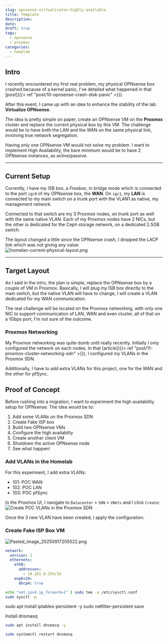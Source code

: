 ```yaml
---
slug: opnsense-virtualizaton-highly-available
title: Template
description:
date:
draft: true
tags:
  - opnsense
  - proxmox
categories:
  - homelab
---
```

## Intro

I recently encountered my first real problem, my physical OPNsense box crashed because of a kernel panic, I've detailed what happened in that [post]({{< ref "post/10-opnsense-crash-disk-panic" >}}).

After this event, I came up with an idea to enhance the stability of the lab: **Virtualize OPNsense**.

The idea is pretty simple on paper, create an OPNsense VM on the **Proxmox** cluster and replace the current physical box by this VM. The challenge would be to have both the LAN and the WAN on the same physical link, involving true network segregation.

Having only one OPNsense VM would not solve my problem. I want to implement High Availability, the bare minimum would be to have 2 OPNsense instances, as active/passive.

---
## Current Setup

Currently, I have my ISB box, a *Freebox*, in bridge mode which is connected to the port `igc0` of my OPNsense box, the **WAN**. On `igc1`, my **LAN** is connected to my main switch on a trunk port with the VLAN1 as native, my management network.

Connected to that switch are my 3 Proxmox nodes, on trunk port as well with the same native VLAN. Each of my Proxmox nodes have 2 NICs, but the other is dedicated for the Ceph storage network, on a dedicated 2.5GB switch.

The layout changed a little since the OPNsense crash, I dropped the LACP link which was not giving any value:
![homelan-current-physical-layout.png](img/homelan-current-physical-layout.png)

---
## Target Layout

As I said in the intro, the plan is simple, replace the OPNsense box by a couple of VM in Proxmox. Basically, I will plug my ISB box directly to the main switch, but the native VLAN will have to change, I will create a VLAN dedicated for my WAN communication.

The real challenge will be located on the Proxmox networking, with only one NIC to support communication of LAN, WAN and even cluster, all of that on a 1Gbps port, I'm not sure of the outcome.

### Proxmox Networking

My Proxmox networking was quite dumb until really recently. Initially I only configured the network on each nodes. In that [article]({{< ref "post/11-proxmox-cluster-networking-sdn" >}}), I configured my VLANs in the Proxmox SDN.

Additionally, I have to add extra VLANs for this project, one for the WAN and the other for pfSync.

## Proof of Concept

Before rushing into a migration, I want to experiment the high availability setup for OPNsense. The idea would be to:
1. Add some VLANs on the Proxmox SDN
2. Create Fake ISP box
3. Build two OPNsense VMs
4. Configure the high availabilty
5. Create another client VM
6. Shutdown the active OPNsense node
7. See what happen!

### Add VLANs in the Homelab

For this experiment, I add extra VLANs:
- 101: POC WAN 
- 102: POC LAN
- 103: POC pfSync

In the Proxmox UI, I navigate to `Datacenter` > `SDN` > `VNets` and I click `Create`:
![Create POC VLANs in the Proxmox SDN](img/proxmox-sdn-create-poc-vlans.png)

Once the 3 new VLAN have been created, I apply the configuration.

### Create Fake ISP Box VM


![Pasted_image_20250917205522.png](img/Pasted_image_20250917205522.png)

```yaml
network:
  version: 2
  ethernets:
    eth0:
      addresses:
        - 10.101.0.254/24
    enp6s19:
      dhcp4: true
```

```bash
echo "net.ipv4.ip_forward=1" | sudo tee -a /etc/sysctl.conf
sudo sysctl -p
```

sudo apt install iptables-persistent -y
sudo netfilter-persistent save

Install dnsmasq

```bash
sudo apt install dnsmasq -y
```

```bash
sudo systemctl restart dnsmasq
```